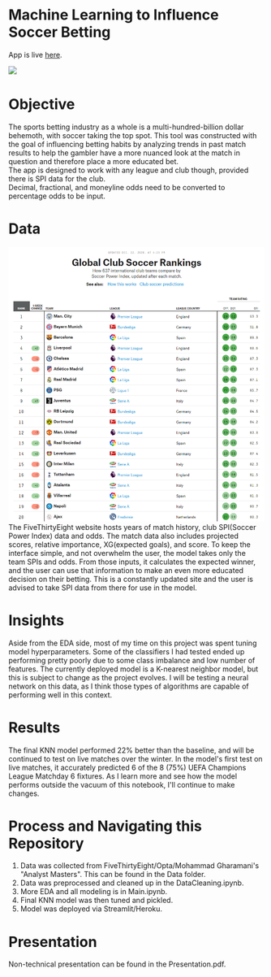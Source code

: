 # Machine Learning to Influence Soccer Betting
App is live [here](https://soccer-match-betting-tool.herokuapp.com/).

<img src="https://www.thetimes.co.uk/imageserver/image/%2Fmethode%2Ftimes%2Fprod%2Fweb%2Fbin%2Fefe61ce4-a3e3-11ea-a585-dcb14d2bcd47.jpg?crop=3812%2C2144%2C124%2C326&resize=1180">

# Objective
The sports betting industry as a whole is a multi-hundred-billion dollar behemoth, with soccer taking the top spot. This tool was constructed with the goal of influencing betting habits by analyzing trends in past match results to help the gambler have a more nuanced look at the match in question and therefore place a more educated bet. <br>
The app is designed to work with any league and club though, provided there is SPI data for the club. <br>
Decimal, fractional, and moneyline odds need to be converted to percentage odds to be input. <br> 

# Data
![FiveThirtyEight](Images/538.png)
The FiveThirtyEight website hosts years of match history, club SPI(Soccer Power Index) data and odds. The match data also includes projected scores, relative importance, XG(expected goals), and score. To keep the interface simple, and not overwhelm the user, the model takes only the team SPIs and odds. From those inputs, it calculates the expected winner, and the user can use that information to make an even more educated decision on their betting. This is a constantly updated site and the user is advised to take SPI data from there for use in the model. <br>

# Insights
Aside from the EDA side, most of my time on this project was spent tuning model hyperparameters. Some of the classifiers I had tested ended up performing pretty poorly due to some class imbalance and low number of features. The currently deployed model is a K-nearest neighbor model, but this is subject to change as the project evolves. I will be testing a neural network on this data, as I think those types of algorithms are capable of performing well in this context. 

# Results
The final KNN model performed 22% better than the baseline, and will be continued to test on live matches over the winter. In the model's first test on live matches, it accurately predicted 6 of the 8 (75%) UEFA Champions League Matchday 6 fixtures. As I learn more and see how the model performs outside the vacuum of this notebook, I'll continue to make changes. 

# Process and Navigating this Repository
1. Data was collected from FiveThirtyEight/Opta/Mohammad Gharamani's "Analyst Masters". This can be found in the Data folder. 
2. Data was preprocessed and cleaned up in the DataCleaning.ipynb.
3. More EDA and all modeling is in Main.ipynb. 
4. Final KNN model was then tuned and pickled. 
5. Model was deployed via Streamlit/Heroku. 

# Presentation
Non-technical presentation can be found in the Presentation.pdf.
